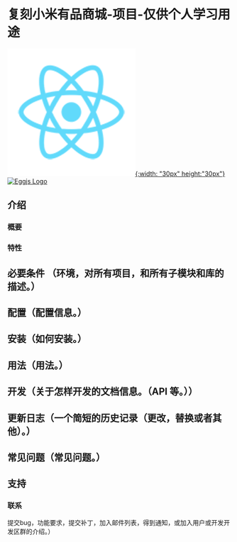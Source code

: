 # 复刻小米有品商城-项目-仅供个人学习用途

[![React Logo](https://raw.githubusercontent.com/github/explore/80688e429a7d4ef2fca1e82350fe8e3517d3494d/topics/react/react.png){:width: "30px" height:"30px"}](https://react.docschina.org/)[![Eggjs Logo](https://zos.alipayobjects.com/rmsportal/VTcUYAaoKqXyHJbLAPyF.svg)](https://eggjs.org/zh-cn//)

## 介绍

###  概要

###  特性

##  必要条件 （环境，对所有项目，和所有子模块和库的描述。） 



## 配置（配置信息。）

## 安装（如何安装。）

##  用法（用法。）

## 开发（关于怎样开发的文档信息。（API 等。））

## 更新日志（一个简短的历史记录（更改，替换或者其他）。）

## 常见问题（常见问题。）

## 支持

###  联系

​	提交bug，功能要求，提交补丁，加入邮件列表，得到通知，或加入用户或开发开发区群的介绍。）
